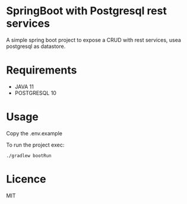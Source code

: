 # SpringBoot with Postgresql rest services

A simple spring boot project to expose a CRUD with rest services, usea postgresql as datastore.

# Requirements

* JAVA 11
* POSTGRESQL 10 

# Usage

Copy the .env.example

To run the project exec:

`./gradlew bootRun`

# Licence

MIT